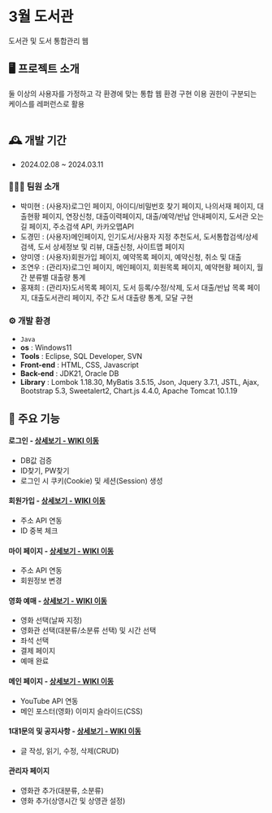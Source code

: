 # 3월 도서관
도서관 및 도서 통합관리 웹



## 🖥️ 프로젝트 소개
둘 이상의 사용자를 가정하고 각 환경에 맞는 통합 웹 환경 구현
이용 권한이 구분되는 케이스를 레퍼런스로 활용
<br>
<br>
## 🕰️ 개발 기간
* 2024.02.08 ~ 2024.03.11

### 🧑‍🤝‍🧑 팀원 소개
 - 박미현 : (사용자)로그인 페이지, 아이디/비밀번호 찾기 페이지, 나의서재 페이지, 대출현황 페이지, 연장신청, 대출이력페이지, 대출/예약/반납 안내페이지, 도서관 오는길 페이지, 주소검색 API, 카카오맵API
 - 도경민 : (사용자)메인페이지, 인기도서/사용자 지정 추천도서, 도서통합검색/상세검색, 도서 상세정보 및 리뷰, 대출신청, 사이트맵 페이지
 - 양미영 : (사용자)회원가입 페이지, 예약목록 페이지, 예약신청, 취소 및 대출
 - 조연우 : (관리자)로그인 페이지, 메인페이지, 회원목록 페이지, 예약현황 페이지, 월간 분류별 대출량 통계
 - 홍재희 : (관리자)도서목록 페이지, 도서 등록/수정/삭제, 도서 대출/반납 목록 페이지, 대출도서관리 페이지, 주간 도서 대출량 통계, 모달 구현

### ⚙️ 개발 환경
- `Java`
- **os** : Windows11
- **Tools** : Eclipse, SQL Developer, SVN
- **Front-end** : HTML, CSS, Javascript
- **Back-end** : JDK21, Oracle DB
- **Library** : Lombok 1.18.30, MyBatis 3.5.15, Json, Jquery 3.7.1, JSTL, Ajax, Bootstrap 5.3, Sweetalert2, Chart.js 4.4.0, Apache Tomcat 10.1.19


## 📌 주요 기능
#### 로그인 - <a href="주소" >상세보기 - WIKI 이동</a>
- DB값 검증
- ID찾기, PW찾기
- 로그인 시 쿠키(Cookie) 및 세션(Session) 생성
#### 회원가입 - <a href="주소" >상세보기 - WIKI 이동</a>
- 주소 API 연동
- ID 중복 체크
#### 마이 페이지 - <a href="주소" >상세보기 - WIKI 이동</a>
- 주소 API 연동
- 회원정보 변경

#### 영화 예매 - <a href="주소" >상세보기 - WIKI 이동</a>
- 영화 선택(날짜 지정)
- 영화관 선택(대분류/소분류 선택) 및 시간 선택
- 좌석 선택
- 결제 페이지
- 예매 완료
#### 메인 페이지 - <a href="주소" >상세보기 - WIKI 이동</a>
- YouTube API 연동
- 메인 포스터(영화) 이미지 슬라이드(CSS)
#### 1대1문의 및 공지사항 - <a href="" >상세보기 - WIKI 이동</a> 
- 글 작성, 읽기, 수정, 삭제(CRUD)

#### 관리자 페이지 
- 영화관 추가(대분류, 소분류)
- 영화 추가(상영시간 및 상영관 설정)
